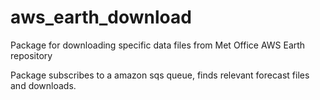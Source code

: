 # aws_earth_download
Package for downloading specific data files from Met Office AWS Earth repository

Package subscribes to a amazon sqs queue, finds relevant forecast files and downloads.
